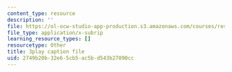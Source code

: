 ```yaml
---
content_type: resource
description: ''
file: https://ol-ocw-studio-app-production.s3.amazonaws.com/courses/res-18-009-learn-differential-equations-up-close-with-gilbert-strang-and-cleve-moler-fall-2015/2749b20b32e65cb5ac5bd543b27890cc_o93axeQJqJ8.vtt
file_type: application/x-subrip
learning_resource_types: []
resourcetype: Other
title: 3play caption file
uid: 2749b20b-32e6-5cb5-ac5b-d543b27890cc
---
```

